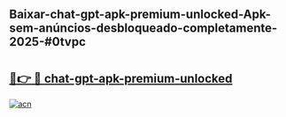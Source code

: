 ## Baixar-chat-gpt-apk-premium-unlocked-Apk-sem-anúncios-desbloqueado-completamente-2025-#0tvpc

# <h2><a href="https://ainizakaria.my?title=chat-gpt-apk-premium-unlocked&ref=20M">🔗👉 🔴 chat-gpt-apk-premium-unlocked</a></h2>

[![acn](https://github.com/user-attachments/assets/0f9c940e-d8b0-45ae-aac7-cd30a18b3e1c)](https://ainizakaria.my?title=chat-gpt-apk-premium-unlocked&ref=20M)

